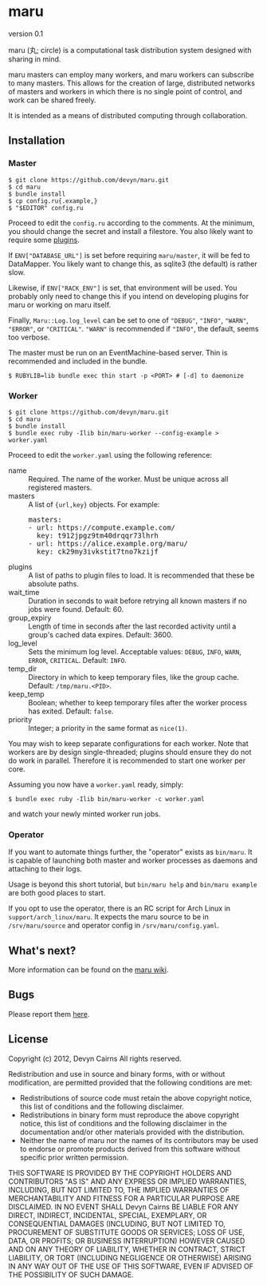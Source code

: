 # maru

version 0.1

maru (丸; circle) is a computational task distribution system designed with sharing in mind.

maru masters can employ many workers, and maru workers can subscribe to many masters.
This allows for the creation of large, distributed networks of masters and workers in
which there is no single point of control, and work can be shared freely.

It is intended as a means of distributed computing through collaboration.

## Installation

### Master

    $ git clone https://github.com/devyn/maru.git
    $ cd maru
    $ bundle install 
    $ cp config.ru{.example,}
    $ "$EDITOR" config.ru

Proceed to edit the `config.ru` according to the comments. At the minimum, you should change
the secret and install a filestore. You also likely want to require some
[plugins](https://github.com/devyn/maru/wiki/Plugins).

If `ENV["DATABASE_URL"]` is set before requiring `maru/master`, it will be fed to DataMapper.
You likely want to change this, as sqlite3 (the default) is rather slow.

Likewise, if `ENV["RACK_ENV"]` is set, that environment will be used. You probably only need to
change this if you intend on developing plugins for maru or working on maru itself.

Finally, `Maru::Log.log_level` can be set to one of `"DEBUG"`, `"INFO"`, `"WARN"`, `"ERROR"`,
or `"CRITICAL"`. `"WARN"` is recommended if `"INFO"`, the default, seems too verbose.

The master must be run on an EventMachine-based server. Thin is recommended and included in the
bundle.

    $ RUBYLIB=lib bundle exec thin start -p <PORT> # [-d] to daemonize

### Worker

    $ git clone https://github.com/devyn/maru.git
    $ cd maru
    $ bundle install
    $ bundle exec ruby -Ilib bin/maru-worker --config-example > worker.yaml

Proceed to edit the `worker.yaml` using the following reference:

<dl>
<dt>name</dt>
<dd>
  Required. The name of the worker. Must be unique across all registered masters.
</dd>
<dt>masters</dt>
<dd>
  A list of <code>{url,key}</code> objects. For example:

<pre>
masters:
- url: https://compute.example.com/
  key: t912jpgz9tm40drqqr73lhrh
- url: https://alice.example.org/maru/
  key: ck29my3ivkstit7tno7kzijf
</pre>
</dd>
<dt>plugins</dt>
<dd>
  A list of paths to plugin files to load. It is recommended that these be absolute paths.
</dd>
<dt>wait_time</dt>
<dd>
  Duration in seconds to wait before retrying all known masters if no jobs were found.
  Default: 60.
</dd>
<dt>group_expiry</dt>
<dd>
  Length of time in seconds after the last recorded activity until a group's cached data expires.
  Default: 3600.
</dd>
<dt>log_level</dt>
<dd>
  Sets the minimum log level. Acceptable values: <code>DEBUG</code>, <code>INFO</code>,
  <code>WARN</code>, <code>ERROR</code>, <code>CRITICAL</code>.
  Default: <code>INFO</code>.
</dd>
<dt>temp_dir</dt>
<dd>
  Directory in which to keep temporary files, like the group cache.
  Default: <code>/tmp/maru.&lt;PID&gt;</code>.
</dd>
<dt>keep_temp</dt>
<dd>
  Boolean; whether to keep temporary files after the worker process has exited.
  Default: <code>false</code>.
</dd>
<dt>priority</dt>
<dd>
  Integer; a priority in the same format as <code>nice(1)</code>.
</dd>
</dl>

You may wish to keep separate configurations for each worker. Note that workers are by design
single-threaded; plugins should ensure they do not do work in parallel. Therefore it is
recommended to start one worker per core.

Assuming you now have a `worker.yaml` ready, simply:

    $ bundle exec ruby -Ilib bin/maru-worker -c worker.yaml

and watch your newly minted worker run jobs.

### Operator

If you want to automate things further, the "operator" exists as `bin/maru`. It is capable
of launching both master and worker processes as daemons and attaching to their logs.

Usage is beyond this short tutorial, but `bin/maru help` and `bin/maru example` are
both good places to start.

If you opt to use the operator, there is an RC script for Arch Linux in
`support/arch_linux/maru`. It expects the maru source to be in `/srv/maru/source`
and operator config in `/srv/maru/config.yaml`.

## What's next?

More information can be found on the [maru wiki](https://github.com/devyn/maru/wiki/).

## Bugs

Please report them [here](https://github.com/devyn/maru/issues/).

## License

Copyright (c) 2012, Devyn Cairns
All rights reserved.

Redistribution and use in source and binary forms, with or without
modification, are permitted provided that the following conditions are met:

* Redistributions of source code must retain the above copyright
  notice, this list of conditions and the following disclaimer.
* Redistributions in binary form must reproduce the above copyright
  notice, this list of conditions and the following disclaimer in the
  documentation and/or other materials provided with the distribution.
* Neither the name of maru nor the
  names of its contributors may be used to endorse or promote products
  derived from this software without specific prior written permission.

THIS SOFTWARE IS PROVIDED BY THE COPYRIGHT HOLDERS AND CONTRIBUTORS "AS IS" AND
ANY EXPRESS OR IMPLIED WARRANTIES, INCLUDING, BUT NOT LIMITED TO, THE IMPLIED
WARRANTIES OF MERCHANTABILITY AND FITNESS FOR A PARTICULAR PURPOSE ARE
DISCLAIMED. IN NO EVENT SHALL Devyn Cairns BE LIABLE FOR ANY
DIRECT, INDIRECT, INCIDENTAL, SPECIAL, EXEMPLARY, OR CONSEQUENTIAL DAMAGES
(INCLUDING, BUT NOT LIMITED TO, PROCUREMENT OF SUBSTITUTE GOODS OR SERVICES;
LOSS OF USE, DATA, OR PROFITS; OR BUSINESS INTERRUPTION) HOWEVER CAUSED AND
ON ANY THEORY OF LIABILITY, WHETHER IN CONTRACT, STRICT LIABILITY, OR TORT
(INCLUDING NEGLIGENCE OR OTHERWISE) ARISING IN ANY WAY OUT OF THE USE OF THIS
SOFTWARE, EVEN IF ADVISED OF THE POSSIBILITY OF SUCH DAMAGE.

